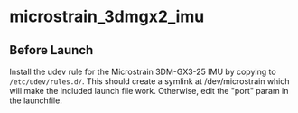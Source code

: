 microstrain_3dmgx2_imu
==========


## Before Launch

Install the udev rule for the Microstrain 3DM-GX3-25 IMU by copying to `/etc/udev/rules.d/`. This should create a symlink at /dev/microstrain which will make the included launch file work. Otherwise, edit the "port" param in the launchfile.
